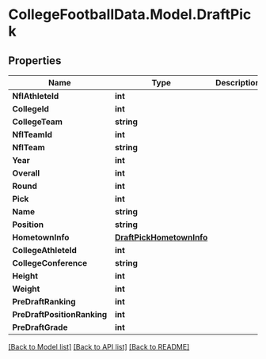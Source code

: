 # CollegeFootballData.Model.DraftPick

## Properties

Name | Type | Description | Notes
------------ | ------------- | ------------- | -------------
**NflAthleteId** | **int** |  | 
**CollegeId** | **int** |  | 
**CollegeTeam** | **string** |  | 
**NflTeamId** | **int** |  | 
**NflTeam** | **string** |  | 
**Year** | **int** |  | 
**Overall** | **int** |  | 
**Round** | **int** |  | 
**Pick** | **int** |  | 
**Name** | **string** |  | 
**Position** | **string** |  | 
**HometownInfo** | [**DraftPickHometownInfo**](DraftPickHometownInfo.md) |  | 
**CollegeAthleteId** | **int** |  | 
**CollegeConference** | **string** |  | 
**Height** | **int** |  | 
**Weight** | **int** |  | 
**PreDraftRanking** | **int** |  | 
**PreDraftPositionRanking** | **int** |  | 
**PreDraftGrade** | **int** |  | 

[[Back to Model list]](../../README.md#documentation-for-models) [[Back to API list]](../../README.md#documentation-for-api-endpoints) [[Back to README]](../../README.md)

